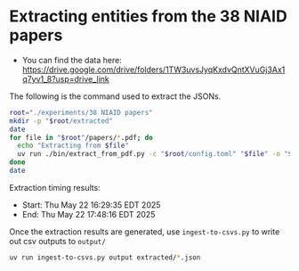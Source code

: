 # Extracting entities from the 38 NIAID papers

- You can find the data here: https://drive.google.com/drive/folders/1TW3uvsJyqKxdvQntXVuGj3Ax1q7yv1_8?usp=drive_link

The following is the command used to extract the JSONs.

```bash
root="./experiments/38 NIAID papers"
mkdir -p "$root/extracted"
date
for file in "$root"/papers/*.pdf; do
  echo "Extracting from $file"
  uv run ./bin/extract_from_pdf.py -c "$root/config.toml" "$file" -o "$root/extracted/$(basename "$file").json" &> "$root/extracted/$(basename "$file").output.txt"
done
date
```

Extraction timing results:
- Start: Thu May 22 16:29:35 EDT 2025
- End: Thu May 22 17:48:16 EDT 2025

Once the extraction results are generated, use `ingest-to-csvs.py` to write out csv outputs to `output/`

```bash
uv run ingest-to-csvs.py output extracted/*.json
```